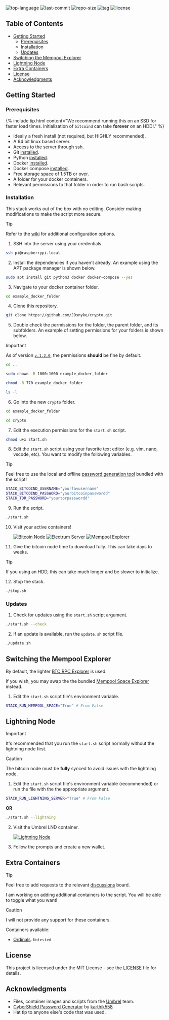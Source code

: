 ![top-language](https://img.shields.io/github/languages/top/JDsnyke/crypto) ![last-commit](https://img.shields.io/github/last-commit/JDsnyke/crypto) ![repo-size](https://img.shields.io/github/repo-size/JDsnyke/crypto) ![tag](https://img.shields.io/github/v/tag/JDsnyke/crypto) ![license](https://img.shields.io/github/license/JDsnyke/crypto)

## Table of Contents

- [Getting Started](#getting-started)
  - [Prerequisites](#prerequisites)
  - [Installation](#installation)
  - [Updates](#updates)
- [Switching the Mempool Explorer](#switching-the-mempool-explorer)
- [Lightning Node](#lightning-node)
- [Extra Containers](#extra-containers)
- [License](#license)
- [Acknowledgments](#acknowledgments)

## Getting Started

### Prerequisites

{% include tip.html content="We recommend running this on an SSD for faster load times. Initialization of `bitcoind` can take **forever** on an HDD!." %}

- Ideally a fresh install (not required, but HIGHLY recommended).
- A 64 bit linux based server.
- Access to the server through ssh.
- Git [installed](https://git-scm.com/downloads/).
- Python [installed](https://www.python.org/downloads/).
- Docker [installed](https://docs.docker.com/get-docker/).
- Docker compose [installed](https://docs.docker.com/compose/install/).
- Free storage space of 1.5TB or over.
- A folder for your docker containers.
- Relevant permissions to that folder in order to run bash scripts.

### Installation

This stack works out of the box with no editing. Consider making modifications to make the script more secure.

> [!TIP]
> Refer to the [wiki](https://github.com/JDsnyke/crypto/wiki) for additional configuration options.

1. SSH into the server using your credentials.

```bash
ssh pi@raspberrypi.local
```

2. Install the dependencies if you haven't already. An example using the APT package manager is shown below.

```bash
sudo apt install git python3 docker docker-compose --yes
```

3. Navigate to your docker container folder.

```bash
cd example_docker_folder
```

4. Clone this repository.

```bash
git clone https://github.com/JDsnyke/crypto.git
```

5. Double check the permissions for the folder, the parent folder, and its subfolders. An example of setting permissions for your folders is shown below.

> [!IMPORTANT]
> As of version [`v.1.2.0`](https://github.com/JDsnyke/crypto/releases/tag/v.1.2.0), the permissions **should** be fine by default.

```bash
cd ..
```

```bash
sudo chown -R 1000:1000 example_docker_folder
```

```bash
chmod -R 770 example_docker_folder
```

```bash
ls -l
```

6. Go into the new `crypto` folder.

```bash
cd example_docker_folder
```

```bash
cd crypto
```

7. Edit the execution permissions for the `start.sh` script.

```bash
chmod u+x start.sh
```

8. Edit the `start.sh` script using your favorite text editor (e.g. vim, nano, vscode, etc). You want to modify the following variables.

> [!TIP]
> Feel free to use the local and offline [password generation tool](./scripts/password-generator/index.html) bundled with the script!

```bash
STACK_BITCOIND_USERNAME="yourfavusername"
STACK_BITCOIND_PASSWORD="yourbitcoinpasswordd"
STACK_TOR_PASSWORD="yourtorpasswordd"
```

9. Run the script.

```bash
./start.sh
```

10. Visit your active containers!

    [![Bitcoin Node](https://img.shields.io/badge/Bitcoin%20Node-orange.svg)](http://localhost:3005)
    [![Electrum Server](https://img.shields.io/badge/Electrum%20Server-blue.svg)](http://localhost:3006)
    [![Mempool Explorer](https://img.shields.io/badge/Mempool%20Explorer-purple.svg)](http://localhost:3007)

11. Give the bitcoin node time to download fully. This can take days to weeks.

> [!TIP]
> If you using an HDD, this can take much longer and be slower to initialize.

12. Stop the stack.

```bash
./stop.sh
```

### Updates

1. Check for updates using the `start.sh` script argument.

```bash
./start.sh --check
```

2. If an update is available, run the `update.sh` script file.

```bash
./update.sh
```

## Switching the Mempool Explorer

By default, the lighter [BTC RPC Explorer](https://apps.umbrel.com/app/btc-rpc-explorer) is used.

If you wish, you may swap the the bundled [Mempool Space Explorer](https://apps.umbrel.com/app/mempool) instead.

1. Edit the `start.sh` script file's environment variable.

```bash
STACK_RUN_MEMPOOL_SPACE="True" # From False
```

## Lightning Node

> [!IMPORTANT]
> It's recommended that you run the `start.sh` script normally without the lightning node first.

> [!CAUTION]
> The bitcoin node must be **fully** synced to avoid issues with the lightning node.

1. Edit the `start.sh` script file's environment variable (recommended) or run the file with the the appropriate argument.

```bash
STACK_RUN_LIGHTNING_SERVER="True" # From False
```

**OR**

```bash
./start.sh --lightning
```

2. Visit the Umbrel LND container.

   [![Lightning Node](https://img.shields.io/badge/Lightning%20Node-green.svg)](http://localhost:3008)

3. Follow the prompts and create a new wallet.

## Extra Containers

> [!TIP]
> Feel free to add requests to the relevant [discussions](https://github.com/JDsnyke/crypto/discussions/6) board.

I am working on adding additional containers to the script. You will be able to toggle what you want!

> [!CAUTION]
> I will not provide any support for these containers.

Containers available:

- [Ordinals](https://apps.umbrel.com/app/ordinals). `Untested`

## License

This project is licensed under the MIT License - see the [LICENSE](https://github.com/JDsnyke/crypto/blob/main/LICENSE) file for details.

## Acknowledgments

- Files, container images and scripts from the [Umbrel](https://github.com/getumbrel) team.
- [CyberShield Password Generator](https://github.com/karthik558/CyberShield-Password-Generator) by [karthik558](https://github.com/karthik558)
- Hat tip to anyone else's code that was used.
